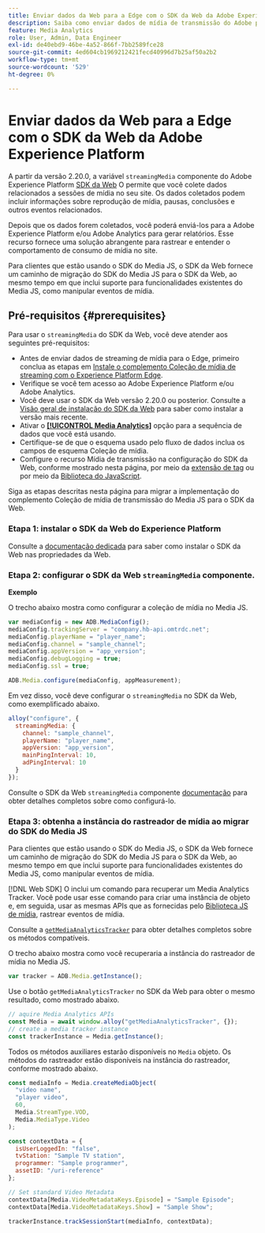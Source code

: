 ```yaml
---
title: Enviar dados da Web para a Edge com o SDK da Web da Adobe Experience Platform
description: Saiba como enviar dados de mídia de transmissão do Adobe para o Experience Platform Edge com o SDK da Web da Adobe Experience Platform.
feature: Media Analytics
role: User, Admin, Data Engineer
exl-id: de40ebd9-46be-4a52-866f-7bb2589fce28
source-git-commit: 4ed604cb1969212421fecd40996d7b25af50a2b2
workflow-type: tm+mt
source-wordcount: '529'
ht-degree: 0%

---
```


# Enviar dados da Web para a Edge com o SDK da Web da Adobe Experience Platform

A partir da versão 2.20.0, a variável `streamingMedia` componente do Adobe Experience Platform [SDK da Web](https://experienceleague.adobe.com/en/docs/experience-platform/web-sdk/home) O permite que você colete dados relacionados a sessões de mídia no seu site. Os dados coletados podem incluir informações sobre reprodução de mídia, pausas, conclusões e outros eventos relacionados.

Depois que os dados forem coletados, você poderá enviá-los para a Adobe Experience Platform e/ou Adobe Analytics para gerar relatórios. Esse recurso fornece uma solução abrangente para rastrear e entender o comportamento de consumo de mídia no site.

Para clientes que estão usando o SDK do Media JS, o SDK da Web fornece um caminho de migração do SDK do Media JS para o SDK da Web, ao mesmo tempo em que inclui suporte para funcionalidades existentes do Media JS, como manipular eventos de mídia.

## Pré-requisitos  {#prerequisites}

Para usar o `streamingMedia` do SDK da Web, você deve atender aos seguintes pré-requisitos:

* Antes de enviar dados de streaming de mídia para o Edge, primeiro conclua as etapas em [Instale o complemento Coleção de mídia de streaming com o Experience Platform Edge](/help/implementation/edge/implementation-edge.md).
* Verifique se você tem acesso ao Adobe Experience Platform e/ou Adobe Analytics.
* Você deve usar o SDK da Web versão 2.20.0 ou posterior. Consulte a [Visão geral de instalação do SDK da Web](https://experienceleague.adobe.com/en/docs/experience-platform/web-sdk/install/overview) para saber como instalar a versão mais recente.
* Ativar o **[[!UICONTROL Media Analytics]](https://experienceleague.adobe.com/en/docs/experience-platform/datastreams/configure)** opção para a sequência de dados que você está usando.
* Certifique-se de que o esquema usado pelo fluxo de dados inclua os campos de esquema Coleção de mídia.
* Configure o recurso Mídia de transmissão na configuração do SDK da Web, conforme mostrado nesta página, por meio da [extensão de tag](#tag-extension) ou por meio da [Biblioteca do JavaScript](#library).

Siga as etapas descritas nesta página para migrar a implementação do complemento Coleção de mídia de transmissão do Media JS para o SDK da Web.

### Etapa 1: instalar o SDK da Web do Experience Platform

Consulte a [documentação dedicada](https://experienceleague.adobe.com/en/docs/experience-platform/web-sdk/install/overview) para saber como instalar o SDK da Web nas propriedades da Web.

### Etapa 2: configurar o SDK da Web `streamingMedia` componente.

**Exemplo**

O trecho abaixo mostra como configurar a coleção de mídia no Media JS.

```javascript
var mediaConfig = new ADB.MediaConfig();
mediaConfig.trackingServer = "company.hb-api.omtrdc.net";
mediaConfig.playerName = "player_name";
mediaConfig.channel = "sample_channel";
mediaConfig.appVersion = "app_version";
mediaConfig.debugLogging = true;
mediaConfig.ssl = true;

ADB.Media.configure(mediaConfig, appMeasurement);
```

Em vez disso, você deve configurar o `streamingMedia` no SDK da Web, como exemplificado abaixo.

```js
alloy("configure", {
  streamingMedia: {
    channel: "sample_channel",
    playerName: "player_name",
    appVersion: "app_version",
    mainPingInterval: 10,
    adPingInterval: 10
  }
});
```

Consulte o SDK da Web `streamingMedia` componente [documentação](https://experienceleague.adobe.com/en/docs/experience-platform/web-sdk/commands/configure/streamingmedia) para obter detalhes completos sobre como configurá-lo.

### Etapa 3: obtenha a instância do rastreador de mídia ao migrar do SDK do Media JS

Para clientes que estão usando o SDK do Media JS, o SDK da Web fornece um caminho de migração do SDK do Media JS para o SDK da Web, ao mesmo tempo em que inclui suporte para funcionalidades existentes do Media JS, como manipular eventos de mídia.

[!DNL Web SDK] O inclui um comando para recuperar um Media Analytics Tracker. Você pode usar esse comando para criar uma instância de objeto e, em seguida, usar as mesmas APIs que as fornecidas pelo [Biblioteca JS de mídia](https://adobe-marketing-cloud.github.io/media-sdks/reference/javascript_3x/APIReference.html), rastrear eventos de mídia.

Consulte a [`getMediaAnalyticsTracker`](https://experienceleague.adobe.com/en/docs/experience-platform/web-sdk/commands/getmediaanalyticstracker) para obter detalhes completos sobre os métodos compatíveis.

O trecho abaixo mostra como você recuperaria a instância do rastreador de mídia no Media JS.

```javascript
var tracker = ADB.Media.getInstance();
```

Use o botão `getMediaAnalyticsTracker` no SDK da Web para obter o mesmo resultado, como mostrado abaixo.

```js
// aquire Media Analytics APIs
const Media = await window.alloy("getMediaAnalyticsTracker", {});
// create a media tracker instance
const trackerInstance = Media.getInstance();
```

Todos os métodos auxiliares estarão disponíveis no `Media` objeto. Os métodos do rastreador estão disponíveis na instância do rastreador, conforme mostrado abaixo.

```js
const mediaInfo = Media.createMediaObject(
  "video name",
  "player video",
  60,
  Media.StreamType.VOD,
  Media.MediaType.Video
);

const contextData = {
  isUserLoggedIn: "false",
  tvStation: "Sample TV station",
  programmer: "Sample programmer",
  assetID: "/uri-reference"
};

// Set standard Video Metadata
contextData[Media.VideoMetadataKeys.Episode] = "Sample Episode";
contextData[Media.VideoMetadataKeys.Show] = "Sample Show";

trackerInstance.trackSessionStart(mediaInfo, contextData);
```
